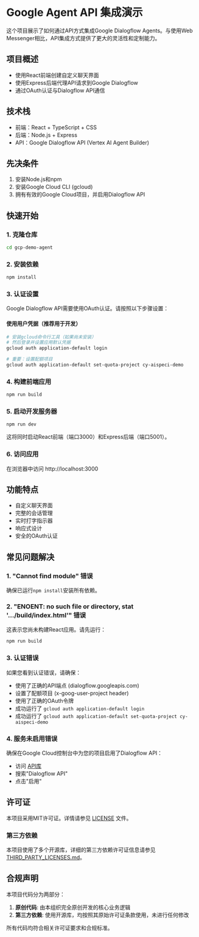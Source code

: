 # Google Agent API 集成演示

这个项目展示了如何通过API方式集成Google Dialogflow Agents。与使用Web Messenger相比，API集成方式提供了更大的灵活性和定制能力。

## 项目概述

- 使用React前端创建自定义聊天界面
- 使用Express后端代理API请求到Google Dialogflow
- 通过OAuth认证与Dialogflow API通信

## 技术栈

- 前端：React + TypeScript + CSS
- 后端：Node.js + Express
- API：Google Dialogflow API (Vertex AI Agent Builder)

## 先决条件

1. 安装Node.js和npm
2. 安装Google Cloud CLI (gcloud)
3. 拥有有效的Google Cloud项目，并启用Dialogflow API

## 快速开始

### 1. 克隆仓库
```bash
cd gcp-demo-agent
```

### 2. 安装依赖
```bash
npm install
```

### 3. 认证设置

Google Dialogflow API需要使用OAuth认证。请按照以下步骤设置：

#### 使用用户凭据（推荐用于开发）

```bash
# 安装gcloud命令行工具（如果尚未安装）
# 然后登录并设置应用默认凭据
gcloud auth application-default login

# 重要：设置配额项目
gcloud auth application-default set-quota-project cy-aispeci-demo
```

### 4. 构建前端应用
```bash
npm run build
```

### 5. 启动开发服务器
```bash
npm run dev
```

这将同时启动React前端（端口3000）和Express后端（端口5001）。

### 6. 访问应用
在浏览器中访问 http://localhost:3000

## 功能特点

- 自定义聊天界面
- 完整的会话管理
- 实时打字指示器
- 响应式设计
- 安全的OAuth认证

## 常见问题解决

### 1. "Cannot find module" 错误

确保已运行`npm install`安装所有依赖。

### 2. "ENOENT: no such file or directory, stat '.../build/index.html'" 错误

这表示您尚未构建React应用。请先运行：
```bash
npm run build
```

### 3. 认证错误

如果您看到认证错误，请确保：

- 使用了正确的API端点 (dialogflow.googleapis.com)
- 设置了配额项目 (x-goog-user-project header)
- 使用了正确的OAuth令牌
- 成功运行了 `gcloud auth application-default login`
- 成功运行了 `gcloud auth application-default set-quota-project cy-aispeci-demo`

### 4. 服务未启用错误

确保在Google Cloud控制台中为您的项目启用了Dialogflow API：
- 访问 [API库](https://console.cloud.google.com/apis/library)
- 搜索"Dialogflow API"
- 点击"启用"

## 许可证

本项目采用MIT许可证。详情请参见 [LICENSE](LICENSE) 文件。

### 第三方依赖

本项目使用了多个开源库，详细的第三方依赖许可证信息请参见 [THIRD_PARTY_LICENSES.md](THIRD_PARTY_LICENSES.md)。

## 合规声明

本项目代码分为两部分：
1. **原创代码**: 由本组织完全原创开发的核心业务逻辑
2. **第三方依赖**: 使用开源库，均按照其原始许可证条款使用，未进行任何修改

所有代码均符合相关许可证要求和合规标准。